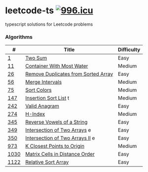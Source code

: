 # leetcode-ts [![996.icu](https://img.shields.io/badge/link-996.icu-red.svg)](https://996.icu)

typescript solutions for Leetcode problems

### Algorithms

| #                        | Title                                                 | Difficulty |
| ------------------------ | ----------------------------------------------------- | ---------- |
| [1](/algorithms/1)       | [Two Sum](/algorithms/1)                              | Easy       |
| [11](/algorithms/11)     | [Container With Most Water](/algorithms/11)           | Medium     |
| [26](/algorithms/26)     | [Remove Duplicates from Sorted Array](/algorithms/26) | Easy       |
| [56](/algorithms/56)     | [Merge Intervals](/algorithms/56)                     | Medium     |
| [75](/algorithms/75)     | [Sort Colors](/algorithms/75)                         | Medium     |
| [147](/algorithms/147)   | [Insertion Sort List](/algorithms/147) t              | Medium     |
| [242](/algorithms/242)   | [Valid Anagram](/algorithms/242)                      | Easy       |
| [274](/algorithms/274)   | [H-Index](/algorithms/274)                            | Medium     |
| [345](/algorithms/345)   | [Reverse Vowels of a String](/algorithms/345)         | Easy       |
| [349](/algorithms/349)   | [Intersection of Two Arrays](/algorithms/349) e       | Easy       |
| [350](/algorithms/350)   | [Intersection of Two Arrays II](/algorithms/350) e    | Easy       |
| [973](/algorithms/973)   | [K Closest Points to Origin](/algorithms/973)         | Medium     |
| [1030](/algorithms/1030) | [Matrix Cells in Distance Order](/algorithms/1030)    | Easy       |
| [1122](/algorithms/1122) | [Relative Sort Array](/algorithms/1122)               | Easy       |
